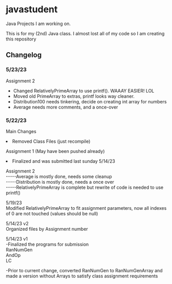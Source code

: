 # javastudent
Java Projects I am working on. 

This is for my (2nd) Java class. I almost lost all of my code so I am creating this repository

<h2>Changelog</h2>

<h3>5/23/23</h3>
Assignment 2
<ul>
<li>Changed RelativelyPrimeArray to use printf(). WAAAY EASIER! LOL
<li>Moved old PrimeArray to extras, printf looks way cleaner.
<li>Distribution100 needs tinkering, decide on creating int array for numbers
<li>Average needs more comments, and a once-over
</ul>
<h3>5/22/23</h3>

Main Changes
<li>Removed Class Files (just recompile)

Assignment 1 (May have been pushed already)
<li>Finalized and was submitted last sunday 5/14/23

Assignment 2 <br>
-----Average is mostly done, needs some cleanup<br>
-----Distribution is mostly done, needs a once over<br>
-----RelativelyPrimeArray is complete but rewrite of code is needed to use printf()<br>

5/19/23<br>
Modified RelativelyPrimeArray to fit assignment parameters, now all indexes of 0 are not touched (values should be null)<br>

5/14/23 v2<br>
Organized files by Assignment number<br>

5/14/23 v1<br>
-Finalized the programs for submission<br>
RanNumGen <br>
AndOp<br>
LC <br>
	
-Prior to current change, converted RanNumGen to RanNumGenArray and made a version without Arrays to satisfy class assignment requirements
